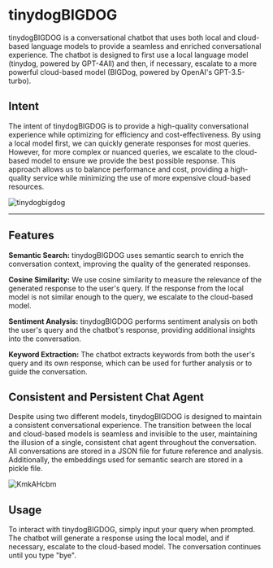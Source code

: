 # tinydogBIGDOG

tinydogBIGDOG is a conversational chatbot that uses both local and cloud-based language models to provide a seamless and enriched conversational experience. The chatbot is designed to first use a local language model (tinydog, powered by GPT-4All) and then, if necessary, escalate to a more powerful cloud-based model (BIGDog, powered by OpenAI's GPT-3.5-turbo).

## Intent

The intent of tinydogBIGDOG is to provide a high-quality conversational experience while optimizing for efficiency and cost-effectiveness. By using a local model first, we can quickly generate responses for most queries. However, for more complex or nuanced queries, we escalate to the cloud-based model to ensure we provide the best possible response. This approach allows us to balance performance and cost, providing a high-quality service while minimizing the use of more expensive cloud-based resources.

![tinydogbigdog](https://github.com/EveryOneIsGross/tinydogBIGDOG/assets/23621140/8e63570a-8dae-4754-9871-790907872c1b)

---

## Features

**Semantic Search:** tinydogBIGDOG uses semantic search to enrich the conversation context, improving the quality of the generated responses.

**Cosine Similarity:** We use cosine similarity to measure the relevance of the generated response to the user's query. If the response from the local model is not similar enough to the query, we escalate to the cloud-based model.

**Sentiment Analysis:** tinydogBIGDOG performs sentiment analysis on both the user's query and the chatbot's response, providing additional insights into the conversation.

**Keyword Extraction:** The chatbot extracts keywords from both the user's query and its own response, which can be used for further analysis or to guide the conversation.


## Consistent and Persistent Chat Agent

Despite using two different models, tinydogBIGDOG is designed to maintain a consistent conversational experience. The transition between the local and cloud-based models is seamless and invisible to the user, maintaining the illusion of a single, consistent chat agent throughout the conversation. All conversations are stored in a JSON file for future reference and analysis. Additionally, the embeddings used for semantic search are stored in a pickle file.

![KmkAHcbm](https://github.com/EveryOneIsGross/tinydogBIGDOG/assets/23621140/965be07d-cfb7-4756-8f1d-f12d97f6e2c0)

## Usage

To interact with tinydogBIGDOG, simply input your query when prompted. The chatbot will generate a response using the local model, and if necessary, escalate to the cloud-based model. The conversation continues until you type "bye".
